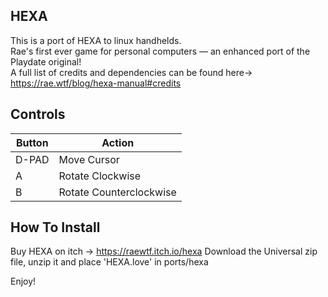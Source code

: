 ## HEXA

This is a port of HEXA to linux handhelds.  
Rae's first ever game for personal computers — an enhanced port of the Playdate original!  
A full list of credits and dependencies can be found here-> https://rae.wtf/blog/hexa-manual#credits  

## Controls

| Button | Action                 |
| ------ | ---------------------- |
| D-PAD  | Move Cursor            |
| A      | Rotate Clockwise       |
| B      | Rotate Counterclockwise|

## How To Install  

Buy HEXA on itch -> https://raewtf.itch.io/hexa
Download the Universal zip file, unzip it and place 'HEXA.love' in ports/hexa

Enjoy!

